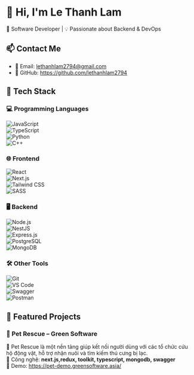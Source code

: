 # 👋 Hi, I'm Le Thanh Lam
🚀 Software Developer | 💡 Passionate about Backend & DevOps  

## 📫 Contact Me
- 📧 Email: lethanhlam2794@gmail.com
- 💼 GitHub: https://github.com/lethanhlam2794

## 🔧 Tech Stack  

### 💻 **Programming Languages**  
![JavaScript](https://img.shields.io/badge/-JavaScript-F7DF1E?style=flat&logo=javascript&logoColor=black)  
![TypeScript](https://img.shields.io/badge/-TypeScript-3178C6?style=flat&logo=typescript&logoColor=white)  
![Python](https://img.shields.io/badge/-Python-3776AB?style=flat&logo=python&logoColor=white)  
![C++](https://img.shields.io/badge/-C++-00599C?style=flat&logo=c%2B%2B&logoColor=white)  

### 🌐 **Frontend**  
![React](https://img.shields.io/badge/-React-61DAFB?style=flat&logo=react&logoColor=black)  
![Next.js](https://img.shields.io/badge/-Next.js-000000?style=flat&logo=nextdotjs&logoColor=white)  
![Tailwind CSS](https://img.shields.io/badge/-Tailwind%20CSS-38B2AC?style=flat&logo=tailwind-css&logoColor=white)  
![SASS](https://img.shields.io/badge/-SASS-CC6699?style=flat&logo=sass&logoColor=white)  

### 🖥 **Backend**  
![Node.js](https://img.shields.io/badge/-Node.js-339933?style=flat&logo=node.js&logoColor=white)  
![NestJS](https://img.shields.io/badge/-NestJS-E0234E?style=flat&logo=nestjs&logoColor=white)  
![Express.js](https://img.shields.io/badge/-Express.js-000000?style=flat&logo=express&logoColor=white)  
![PostgreSQL](https://img.shields.io/badge/-PostgreSQL-4169E1?style=flat&logo=postgresql&logoColor=white)  
![MongoDB](https://img.shields.io/badge/-MongoDB-47A248?style=flat&logo=mongodb&logoColor=white)  


### 🛠 **Other Tools**  
![Git](https://img.shields.io/badge/-Git-F05032?style=flat&logo=git&logoColor=white)  
![VS Code](https://img.shields.io/badge/-VS%20Code-007ACC?style=flat&logo=visual-studio-code&logoColor=white)  
![Swagger](https://img.shields.io/badge/-Swagger-85EA2D?style=flat&logo=swagger&logoColor=black)  
![Postman](https://img.shields.io/badge/-Postman-FF6C37?style=flat&logo=postman&logoColor=white)  

## 🚀 Featured Projects
### 🐶 Pet Rescue – Green Software
🔹 Pet Rescue là một nền tảng giúp kết nối người dùng với các tổ chức cứu hộ động vật, hỗ trợ nhận nuôi và tìm kiếm thú cưng bị lạc.  
🔹 Công nghệ: **next.js,redux, toolkit, typescript, mongodb, swagger**  
🔹 Demo: https://pet-demo.greensoftware.asia/

